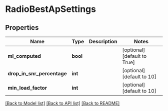 # RadioBestApSettings

## Properties
Name | Type | Description | Notes
------------ | ------------- | ------------- | -------------
**ml_computed** | **bool** |  | [optional] [default to True]
**drop_in_snr_percentage** | **int** |  | [optional] [default to 10]
**min_load_factor** | **int** |  | [optional] [default to 10]

[[Back to Model list]](../README.md#documentation-for-models) [[Back to API list]](../README.md#documentation-for-api-endpoints) [[Back to README]](../README.md)


